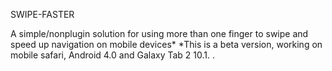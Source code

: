 SWIPE-FASTER

A simple/nonplugin solution for using more than one finger to swipe and speed up navigation on mobile devices*
*This is a beta version, working on mobile safari, Android 4.0 and Galaxy Tab 2 10.1.
.
